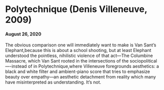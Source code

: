 # Polytechnique (Denis Villeneuve, 2009)
#### August 26, 2020
The obvious comparison one will immediately want to make is Van Sant’s Elephant,because this is about a school shooting, but at least Elephant understood the pointless, nihilistic violence of that act—The Columbine Massacre, which Van Sant rooted in the intersections of the sociopolitical—-instead of in Polytechnique,where Villeneuve foregrounds aesthetics: a black and white filter and ambient-piano score that tries to emphasize beauty over empathy—an aesthetic detachment from reality which many have misinterpreted as understanding. It’s not.